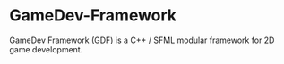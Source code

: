 # GameDev-Framework
GameDev Framework (GDF) is a C++ / SFML modular framework for 2D game development.
